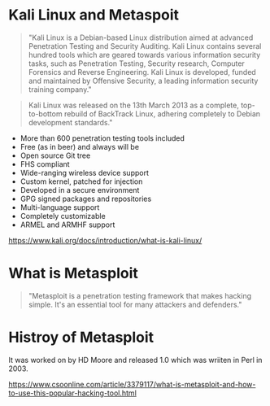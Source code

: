 # Kali Linux and Metaspoit

> "Kali Linux is a Debian-based Linux distribution aimed at advanced Penetration Testing and Security Auditing. Kali Linux contains several hundred tools which are geared towards various information security tasks, such as Penetration Testing, Security research, Computer Forensics and Reverse Engineering. Kali Linux is developed, funded and maintained by Offensive Security, a leading information security training company."

> Kali Linux was released on the 13th March 2013 as a complete, top-to-bottom rebuild of BackTrack Linux, adhering completely to Debian development standards."

* More than 600 penetration testing tools included  
* Free (as in beer) and always will be  
* Open source Git tree  
* FHS compliant  
* Wide-ranging wireless device support  
* Custom kernel, patched for injection  
* Developed in a secure environment  
* GPG signed packages and repositories  
* Multi-language support  
* Completely customizable  
* ARMEL and ARMHF support  

https://www.kali.org/docs/introduction/what-is-kali-linux/

# What is Metasploit

> "Metasploit is a penetration testing framework that makes hacking simple. It's an essential tool for many attackers and defenders."

# Histroy of Metasploit

It was worked on by HD Moore and released 1.0 which was wriiten in Perl in 2003.



https://www.csoonline.com/article/3379117/what-is-metasploit-and-how-to-use-this-popular-hacking-tool.html

